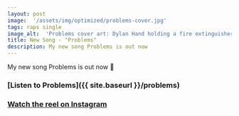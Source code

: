 ```yaml
---
layout: post
image:  '/assets/img/optimized/problems-cover.jpg'
tags: raps single
image_alt:  'Problems cover art: Dylan Hand holding a fire extinguisher in front of a white background'
title: New Song - "Problems"
description: My new song Problems is out now
---
```


My new song Problems is out now 🧯

### [Listen to Problems]({{ site.baseurl }}/problems)

### [Watch the reel on Instagram](https://www.instagram.com/reel/CxfqPS-K4XY/)
